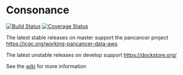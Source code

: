 # Consonance

[![Build Status](https://travis-ci.org/Consonance/consonance.svg?branch=develop)](https://travis-ci.org/Consonance/Consonance)
[![Coverage Status](https://coveralls.io/repos/Consonance/consonance/badge.svg?branch=develop)](https://coveralls.io/r/Consonance/consonance?branch=develop)

The latest stable releases on master support the pancancer project https://icgc.org/working-pancancer-data-aws

The latest unstable releases on develop support https://dockstore.org/

See the [wiki](https://github.com/Consonance/consonance/wiki) for more information
